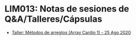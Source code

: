 # LIM013: Notas de sesiones de Q&A/Talleres/Cápsulas

* [Taller: Métodos de arreglos (Array Cardio 1) - 25 Ago 2020](./2020-08-25)